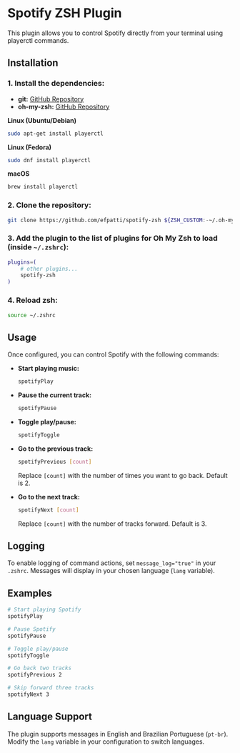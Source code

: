 # Spotify ZSH Plugin

This plugin allows you to control Spotify directly from your terminal using playerctl commands.

## Installation

### 1. Install the dependencies:

- **git:** [GitHub Repository](https://github.com/git/git)
- **oh-my-zsh:** [GitHub Repository](https://github.com/ohmyzsh/ohmyzsh)

**Linux (Ubuntu/Debian)**

```sh
sudo apt-get install playerctl
```

**Linux (Fedora)**

```sh
sudo dnf install playerctl
```

**macOS**

```sh
brew install playerctl
```

### 2. Clone the repository:

```sh
git clone https://github.com/efpatti/spotify-zsh ${ZSH_CUSTOM:-~/.oh-my-zsh/custom}/plugins/spotify-zsh
```

### 3. Add the plugin to the list of plugins for Oh My Zsh to load (inside `~/.zshrc`):

```sh
plugins=(
    # other plugins...
    spotify-zsh
)
```

### 4. Reload zsh:

```sh
source ~/.zshrc
```

## Usage

Once configured, you can control Spotify with the following commands:

- **Start playing music:**

  ```sh
  spotifyPlay
  ```

- **Pause the current track:**

  ```sh
  spotifyPause
  ```

- **Toggle play/pause:**

  ```sh
  spotifyToggle
  ```

- **Go to the previous track:**

  ```sh
  spotifyPrevious [count]
  ```

  Replace `[count]` with the number of times you want to go back. Default is 2.

- **Go to the next track:**

  ```sh
  spotifyNext [count]
  ```

  Replace `[count]` with the number of tracks forward. Default is 3.

## Logging

To enable logging of command actions, set `message_log="true"` in your `.zshrc`. Messages will display in your chosen language (`lang` variable).

## Examples

```sh
# Start playing Spotify
spotifyPlay
```

```sh
# Pause Spotify
spotifyPause
```

```sh
# Toggle play/pause
spotifyToggle
```

```sh
# Go back two tracks
spotifyPrevious 2
```

```sh
# Skip forward three tracks
spotifyNext 3
```

## Language Support

The plugin supports messages in English and Brazilian Portuguese (`pt-br`). Modify the `lang` variable in your configuration to switch languages.
